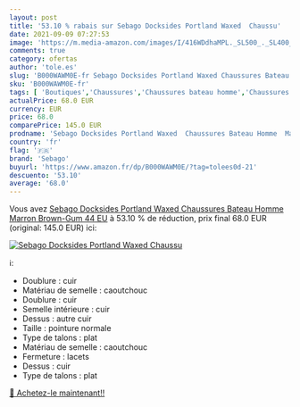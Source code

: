 ```yaml
---
layout: post
title: '53.10 % rabais sur Sebago Docksides Portland Waxed  Chaussu'
date: 2021-09-09 07:27:53
image: 'https://m.media-amazon.com/images/I/416WDdhaMPL._SL500_._SL400_.jpg'
comments: true
category: ofertas
author: 'tole.es'
slug: 'B000WAWM0E-fr Sebago Docksides Portland Waxed Chaussures Bateau Homme...'
sku: 'B000WAWM0E-fr'
tags: [ 'Boutiques','Chaussures','Chaussures bateau homme','Chaussures et Sacs','Chaussures homme','Custom Stores','sebago', ]
actualPrice: 68.0 EUR
currency: EUR
price: 68.0
comparePrice: 145.0 EUR
prodname: 'Sebago Docksides Portland Waxed  Chaussures Bateau Homme  Marron  Brown-Gum   44 EU'
country: 'fr'
flag: '🇫🇷'
brand: 'Sebago'
buyurl: 'https://www.amazon.fr/dp/B000WAWM0E/?tag=tolees0d-21'
descuento: '53.10'
average: '68.0'
---
```


Vous avez [Sebago Docksides Portland Waxed  Chaussures Bateau Homme  Marron  Brown-Gum   44 EU](https://www.amazon.fr/dp/B000WAWM0E/?tag=tolees0d-21)  à  53.10 % de réduction, prix final  68.0 EUR (original: 145.0 EUR) ici:

[![Sebago Docksides Portland Waxed  Chaussu](https://m.media-amazon.com/images/I/416WDdhaMPL._SL500_._SL400_.jpg)](https://www.amazon.fr/dp/B000WAWM0E/?tag=tolees0d-21)

ℹ️:

- Doublure : cuir
- Matériau de semelle : caoutchouc
- Doublure : cuir
- Semelle intérieure : cuir
- Dessus : autre cuir
- Taille : pointure normale
- Type de talons : plat
- Matériau de semelle : caoutchouc
- Fermeture : lacets
- Dessus : cuir
- Type de talons : plat

[🛒 Achetez-le maintenant!!](https://www.amazon.fr/dp/B000WAWM0E/?tag=tolees0d-21)
